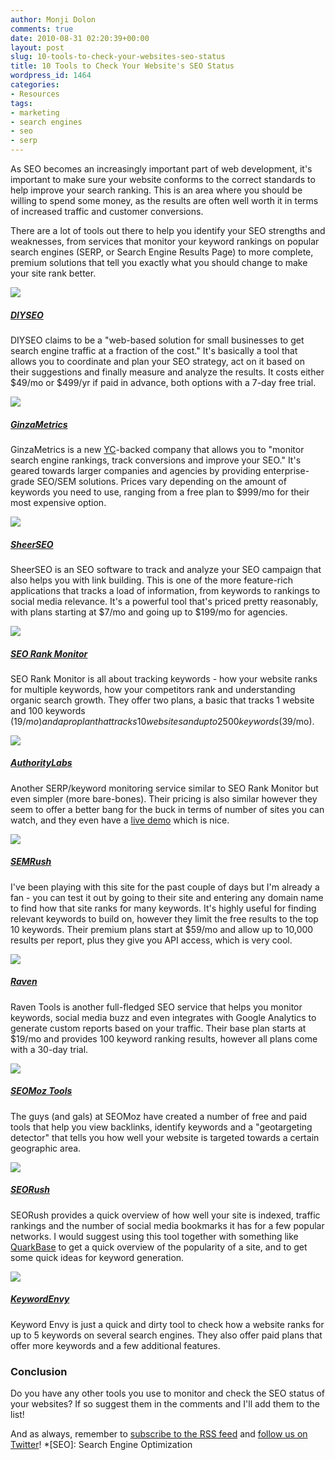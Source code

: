 ```yaml
---
author: Monji Dolon
comments: true
date: 2010-08-31 02:20:39+00:00
layout: post
slug: 10-tools-to-check-your-websites-seo-status
title: 10 Tools to Check Your Website's SEO Status
wordpress_id: 1464
categories:
- Resources
tags:
- marketing
- search engines
- seo
- serp
---
```


As SEO becomes an increasingly important part of web development, it's important to make sure your website conforms to the correct standards to help improve your search ranking.  This is an area where you should be willing to spend some money, as the results are often well worth it in terms of increased traffic and customer conversions.

There are a lot of tools out there to help you identify your SEO strengths and weaknesses, from services that monitor your keyword rankings on popular search engines (SERP, or Search Engine Results Page) to more complete, premium solutions that tell you exactly what you should change to make your site rank better.





[![](http://devgrow.s3.amazonaws.com/assets/images/diyseo.gif)](http://diyseo.com/)

##### [DIYSEO](http://www.diyseo.com/)


DIYSEO claims to be a "web-based solution for small businesses to get search engine traffic at a fraction of the cost."  It's basically a tool that allows you to coordinate and plan your SEO strategy, act on it based on their suggestions and finally measure and analyze the results.  It costs either $49/mo or $499/yr if paid in advance, both options with a 7-day free trial.





[![](http://devgrow.s3.amazonaws.com/assets/images/ginzametrics.gif)](http://ginzametrics.com/)

##### [GinzaMetrics](http://ginzametrics.com/)


GinzaMetrics is a new [YC](http://www.ycombinator.com/)-backed company that allows you to "monitor search engine rankings, track conversions and improve your SEO."  It's geared towards larger companies and agencies by providing enterprise-grade SEO/SEM solutions.  Prices vary depending on the amount of keywords you need to use, ranging from a free plan to $999/mo for their most expensive option.





[![](http://devgrow.s3.amazonaws.com/assets/images/sheerseo.gif)](http://sheerseo.com/)

##### [SheerSEO](http://www.sheerseo.com/)


SheerSEO is an SEO software to track and analyze your SEO campaign that also helps you with link building.  This is one of the more feature-rich applications that tracks a load of information, from keywords to rankings to social media relevance.  It's a powerful tool that's priced pretty reasonably, with plans starting at $7/mo and going up to $199/mo for agencies.





[![](http://devgrow.s3.amazonaws.com/assets/images/seorankmonitor.gif)](http://seorankmonitor.com/)

##### [SEO Rank Monitor](http://seorankmonitor.com/)


SEO Rank Monitor is all about tracking keywords - how your website ranks for multiple keywords, how your competitors rank and understanding organic search growth.  They offer two plans, a basic that tracks 1 website and 100 keywords ($19/mo) and a pro plan that tracks 10 websites and up to 2500 keywords ($39/mo).





[![](http://devgrow.s3.amazonaws.com/assets/images/authoritylabs.gif)](http://authoritylabs.com/)

##### [AuthorityLabs](http://authoritylabs.com/)


Another SERP/keyword monitoring service similar to SEO Rank Monitor but even simpler (more bare-bones).  Their pricing is also similar however they seem to offer a better bang for the buck in terms of number of sites you can watch, and they even have a [live demo](http://demo.authoritylabs.com/overview) which is nice.





[![](http://devgrow.s3.amazonaws.com/assets/images/semrush.gif)](http://semrush.com/)

##### [SEMRush](http://www.semrush.com/)


I've been playing with this site for the past couple of days but I'm already a fan - you can test it out by going to their site and entering any domain name to find how that site ranks for many keywords.  It's highly useful for finding relevant keywords to build on, however they limit the free results to the top 10 keywords.  Their premium plans start at $59/mo and allow up to 10,000 results per report, plus they give you API access, which is very cool.





[![](http://devgrow.s3.amazonaws.com/assets/images/raventools.gif)](http://raventools.com/)

##### [Raven](http://raventools.com/)


Raven Tools is another full-fledged SEO service that helps you monitor keywords, social media buzz and even integrates with Google Analytics to generate custom reports based on your traffic.  Their base plan starts at $19/mo and provides 100 keyword ranking results, however all plans come with a 30-day trial.





[![](http://devgrow.s3.amazonaws.com/assets/images/seomoztools.gif)](http://seomoz.com/)

##### [SEOMoz Tools](http://www.seomoz.org/tools)


The guys (and gals) at SEOMoz have created a number of free and paid tools that help you view backlinks, identify keywords and a "geotargeting detector" that tells you how well your website is targeted towards a certain geographic area.





[![](http://devgrow.s3.amazonaws.com/assets/images/seorush.gif)](http://seorush.com/)

##### [SEORush](http://www.seorush.com/)


SEORush provides a quick overview of how well your site is indexed, traffic rankings and the number of social media bookmarks it has for a few popular networks.  I would suggest using this tool together with something like [QuarkBase](http://www.quarkbase.com/) to get a quick overview of the popularity of a site, and to get some quick ideas for keyword generation.





[![](http://devgrow.s3.amazonaws.com/assets/images/keywordenvy.gif)](http://keywordenvy.com/)

##### [KeywordEnvy](http://www.keywordenvy.com/)


Keyword Envy is just a quick and dirty tool to check how a website ranks for up to 5 keywords on several search engines.  They also offer paid plans that offer more keywords and a few additional features.





### Conclusion


Do you have any other tools you use to monitor and check the SEO status of your websites?  If so suggest them in the comments and I'll add them to the list!

And as always, remember to [subscribe to the RSS feed](http://feeds.feedburner.com/devgrow) and [follow us on Twitter](http://twitter.com/ThinkDevGrow)!
  *[SEO]: Search Engine Optimization
